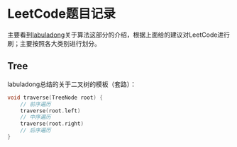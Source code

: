 # LeetCode题目记录
主要看到[labuladong](https://github.com/labuladong/fucking-algorithm)关于算法这部分的介绍，根据上面给的建议对LeetCode进行刷；主要按照各大类别进行划分。

## Tree

labuladong总结的关于二叉树的模板（套路）：

```cpp
void traverse(TreeNode root) {
    // 前序遍历
    traverse(root.left)
    // 中序遍历
    traverse(root.right)
    // 后序遍历
}
```

